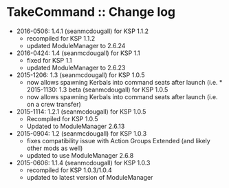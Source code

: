 # TakeCommand :: Change log

* 2016-0506: 1.4.1 (seanmcdougall) for KSP 1.1.2
	+ recompiled for KSP 1.1.2
	+ updated ModuleManager to 2.6.24
* 2016-0424: 1.4 (seanmcdougall) for KSP 1.1
	+ fixed for KSP 1.1
	+ updated ModuleManager to 2.6.23 
* 2015-1206: 1.3 (seanmcdougall) for KSP 1.0.5
	+ now allows spawning Kerbals into command seats after launch (i.e. * 2015-1130: 1.3 beta (seanmcdougall) for KSP 1.0.5
	+ now allows spawning Kerbals into command seats after launch (i.e. on a crew transfer)
* 2015-1114: 1.2.1 (seanmcdougall) for KSP 1.0.5
	+ Recompiled for KSP 1.0.5
	+ Updated to ModuleManager 2.6.13
* 2015-0904: 1.2 (seanmcdougall) for KSP 1.0.3
	+ fixes compatibility issue with Action Groups Extended (and likely other mods as well)
	+ updated to use ModuleManager 2.6.8
* 2015-0606: 1.1.4 (seanmcdougall) for KSP 1.0.3
	+ recompiled for KSP 1.0.3/1.0.4
	+ updated to latest version of ModuleManager

